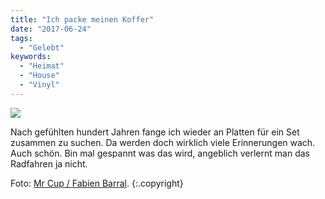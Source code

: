 ```yaml
---
title: "Ich packe meinen Koffer"
date: "2017-06-24"
tags:
  - "Gelebt"
keywords:
  - "Heimat"
  - "House"
  - "Vinyl"
---
```


![](/images/img_0156.jpg)

Nach gefühlten hundert Jahren fange ich wieder an Platten für ein Set zusammen zu suchen. Da werden doch wirklich viele Erinnerungen wach. Auch schön. Bin mal gespannt was das wird, angeblich verlernt man das Radfahren ja nicht.

Foto: [Mr Cup / Fabien Barral](http://unsplash.com/@iammrcup "Download free do whatever you want high-resolution photos from Mr Cup / Fabien Barral"). {:.copyright}
